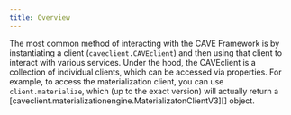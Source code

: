 ```yaml
---
title: Overview
---
```


The most common method of interacting with the CAVE Framework is by instantiating a
client (`caveclient.CAVEclient`) and then using that client to interact with various
services. Under the hood, the CAVEclient is a collection of individual clients, which
can be accessed via properties. For example, to access the materialization client,
you can use `client.materialize`, which (up to the exact version) will actually return a
[caveclient.materializationengine.MaterializatonClientV3][] object.
